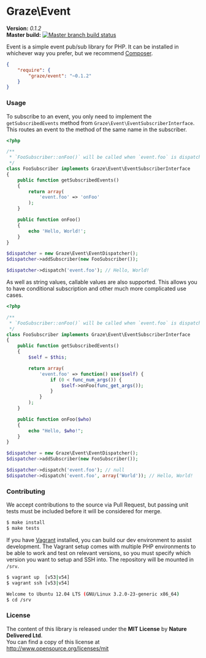# Graze\Event #


**Version:** *0.1.2*<br/>
**Master build:** [![Master branch build status][travis-master]][travis]


Event is a simple event pub/sub library for PHP. It can be installed in whichever
way you prefer, but we recommend [Composer][packagist].
```json
{
    "require": {
        "graze/event": "~0.1.2"
    }
}
```


### Usage ###
To subscribe to an event, you only need to implement the `getSubscribedEvents`
method from `Graze\Event\EventSubscriberInterface`. This routes an event to the
method of the same name in the subscriber.

```php
<?php

/**
 * `FooSubscriber::onFoo()` will be called when `event.foo` is dispatched.
 */
class FooSubscriber implements Graze\Event\EventSubscriberInterface
{
    public function getSubscribedEvents()
    {
        return array(
            'event.foo' => 'onFoo'
        );
    }

    public function onFoo()
    {
        echo 'Hello, World!';
    }
}

$dispatcher = new Graze\Event\EventDispatcher();
$dispatcher->addSubscriber(new FooSubscriber());

$dispatcher->dispatch('event.foo'); // Hello, World!
```

As well as string values, callable values are also supported. This allows you
to have conditional subscription and other much more complicated use cases.

```php
<?php

/**
 * `FooSubscriber::onFoo()` will be called when `event.foo` is dispatched with arguments.
 */
class FooSubscriber implements Graze\Event\EventSubscriberInterface
{
    public function getSubscribedEvents()
    {
        $self = $this;

        return array(
            'event.foo' => function() use($self) {
                if (0 < func_num_args()) {
                    $self->onFoo(func_get_args());
                }
            }
        );
    }

    public function onFoo($who)
    {
        echo "Hello, $who!";
    }
}

$dispatcher = new Graze\Event\EventDispatcher();
$dispatcher->addSubscriber(new FooSubscriber());

$dispatcher->dispatch('event.foo'); // null
$dispatcher->dispatch('event.foo', array('World')); // Hello, World!
```


### Contributing ###
We accept contributions to the source via Pull Request,
but passing unit tests must be included before it will be considered for merge.
```bash
$ make install
$ make tests
```

If you have [Vagrant][vagrant] installed, you can build our dev environment to assist development.
The Vagrant setup comes with multiple PHP environments to be able to work and test on relevant versions,
so you must specify which version you want to setup and SSH into.
The repository will be mounted in `/srv`.
```bash
$ vagrant up  [v53|v54]
$ vagrant ssh [v53|v54]

Welcome to Ubuntu 12.04 LTS (GNU/Linux 3.2.0-23-generic x86_64)
$ cd /srv
```


### License ###
The content of this library is released under the **MIT License** by **Nature Delivered Ltd**.<br/>
You can find a copy of this license at http://www.opensource.org/licenses/mit


<!-- Links -->
[travis]: https://travis-ci.org/graze/event
[travis-master]: https://travis-ci.org/graze/event.png?branch=master
[packagist]: https://packagist.org/packages/graze/event
[vagrant]: http://vagrantup.com
